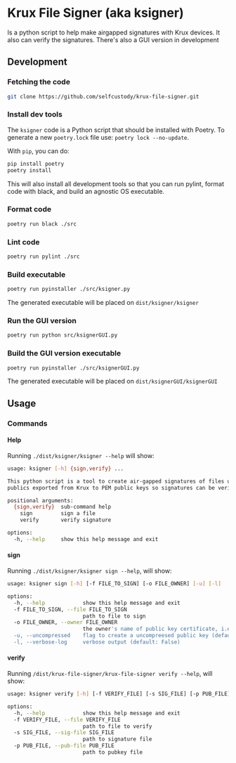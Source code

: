 # Krux File Signer (aka __ksigner__)

Is a python script to help make airgapped signatures with Krux devices.
It also can verify the signatures.
There's also a GUI version in development

## Development

### Fetching the code

```bash
git clone https://github.com/selfcustody/krux-file-signer.git
```

### Install dev tools

The `ksigner` code is a Python script
that should be installed with Poetry. To generate
a new `poetry.lock` file use: `poetry lock --no-update`.

With `pip`, you can do:

```bash
pip install poetry
poetry install
```

This will also install all development tools so that you can run pylint,
format code with black, and build an agnostic OS executable. 

### Format code

```bash
poetry run black ./src
```

### Lint code

```bash
poetry run pylint ./src
```

### Build executable

```bash
poetry run pyinstaller ./src/ksigner.py
```

The generated executable will be placed on 
`dist/ksigner/ksigner`


### Run the GUI version

```bash
poetry run python src/ksignerGUI.py
```

### Build the GUI version executable

```bash
poetry run pyinstaller ./src/ksignerGUI.py
```

The generated executable will be placed on 
`dist/ksignerGUI/ksignerGUI`


## Usage

### Commands

#### Help

Running `./dist/ksigner/ksigner --help` will show:

```bash
usage: ksigner [-h] {sign,verify} ...

This python script is a tool to create air-gapped signatures of files using Krux. The script can also convert hex
publics exported from Krux to PEM public keys so signatures can be verified using openssl.

positional arguments:
  {sign,verify}  sub-command help
    sign         sign a file
    verify       verify signature

options:
  -h, --help     show this help message and exit
```

#### sign

Running `./dist/ksigner/ksigner sign --help`, will show:

```bash
usage: ksigner sign [-h] [-f FILE_TO_SIGN] [-o FILE_OWNER] [-u] [-l]

options:
  -h, --help            show this help message and exit
  -f FILE_TO_SIGN, --file FILE_TO_SIGN
                        path to file to sign
  -o FILE_OWNER, --owner FILE_OWNER
                        the owner's name of public key certificate, i.e, the .pem file (default: 'pubkey')
  -u, --uncompressed    flag to create a uncompreesed public key (default: False)
  -l, --verbose-log     verbose output (default: False)

```

#### verify

Running `/dist/krux-file-signer/krux-file-signer verify --help`, will show:

```bash
usage: ksigner verify [-h] [-f VERIFY_FILE] [-s SIG_FILE] [-p PUB_FILE]

options:
  -h, --help            show this help message and exit
  -f VERIFY_FILE, --file VERIFY_FILE
                        path to file to verify
  -s SIG_FILE, --sig-file SIG_FILE
                        path to signature file
  -p PUB_FILE, --pub-file PUB_FILE
                        path to pubkey file
```

